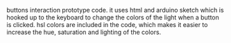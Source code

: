 buttons interaction prototype code. 
it uses html and arduino sketch which is hooked up to the keyboard to change the colors of the light when a button is clicked.
hsl colors are included in the code, which makes it easier to increase the hue, saturation and lighting of the colors.  

